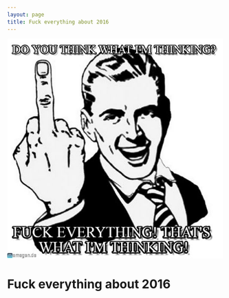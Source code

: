 ```yaml
---
layout: page
title: Fuck everything about 2016
---
```


![Are you thinking what I'm thinking?](./2016.jpg)

# Fuck everything about 2016
